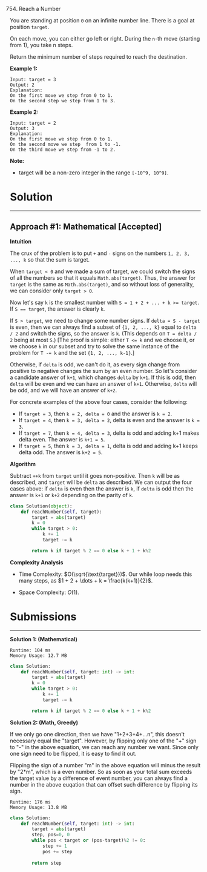 754. Reach a Number

You are standing at position `0` on an infinite number line. There is a goal at position `target`.

On each move, you can either go left or right. During the `n`-th move (starting from 1), you take n steps.

Return the minimum number of steps required to reach the destination.

**Example 1:**
```
Input: target = 3
Output: 2
Explanation:
On the first move we step from 0 to 1.
On the second step we step from 1 to 3.
```

**Example 2:**
```
Input: target = 2
Output: 3
Explanation:
On the first move we step from 0 to 1.
On the second move we step  from 1 to -1.
On the third move we step from -1 to 2.
```

**Note:**

* target will be a non-zero integer in the range `[-10^9, 10^9]`.

# Solution
---
## Approach #1: Mathematical [Accepted]
**Intuition**

The crux of the problem is to put `+` and `-` signs on the numbers `1, 2, 3, ..., k` so that the sum is target.

When `target < 0` and we made a sum of target, we could switch the signs of all the numbers so that it equals `Math.abs(target)`. Thus, the answer for `target` is the same as `Math.abs(target)`, and so without loss of generality, we can consider only `target > 0`.

Now let's say `k` is the smallest number with `S = 1 + 2 + ... + k >= target`. If `S == target`, the answer is clearly `k`.

If `S > target`, we need to change some number signs. If `delta = S - target` is even, then we can always find a subset of `{1, 2, ..., k}` equal to `delta / 2` and switch the signs, so the answer is `k`. (This depends on `T = delta / 2` being at most `S`.) [The proof is simple: either `T <= k` and we choose it, or we choose `k` in our subset and try to solve the same instance of the problem for `T -= k` and the set `{1, 2, ..., k-1}`.]

Otherwise, if `delta` is odd, we can't do it, as every sign change from positive to negative changes the sum by an even number. So let's consider a candidate answer of `k+1`, which changes `delta` by `k+1`. If this is odd, then `delta` will be even and we can have an answer of `k+1`. Otherwise, `delta` will be odd, and we will have an answer of `k+2`.

For concrete examples of the above four cases, consider the following:

* If `target = 3`, then `k = 2, delta = 0` and the answer is `k = 2`.
* If `target = 4`, then `k = 3, delta = 2`, delta is even and the answer is `k = 3`.
* If `target = 7`, then `k = 4, delta = 3`, delta is odd and adding k+1 makes delta even. The answer is `k+1 = 5`.
* If `target = 5`, then `k = 3, delta = 1`, delta is odd and adding k+1 keeps delta odd. The answer is `k+2 = 5`.

**Algorithm**

Subtract `++k` from `target` until it goes non-positive. Then `k` will be as described, and `target` will be `delta` as described. We can output the four cases above: if `delta` is even then the answer is `k`, if `delta` is odd then the answer is `k+1` or `k+2` depending on the parity of `k`.

```python
class Solution(object):
    def reachNumber(self, target):
        target = abs(target)
        k = 0
        while target > 0:
            k += 1
            target -= k

        return k if target % 2 == 0 else k + 1 + k%2
```

**Complexity Analysis**

* Time Complexity: $O(\sqrt{\text{target}})$. Our while loop needs this many steps, as $1 + 2 + \dots + k = \frac{k(k+1)}{2}$.

* Space Complexity: $O(1)$.

# Submissions
---
**Solution 1: (Mathematical)**
```
Runtime: 104 ms
Memory Usage: 12.7 MB
```
```python
class Solution:
    def reachNumber(self, target: int) -> int:
        target = abs(target)
        k = 0
        while target > 0:
            k += 1
            target -= k

        return k if target % 2 == 0 else k + 1 + k%2
```

**Solution 2: (Math, Greedy)**

If we only go one direction, then we have "1+2+3+4+...n", this doesn't necessary equal the "target".
However, by flipping only one of the "+" sign to "-" in the above equation, we can reach any number we want. Since only one sign need to be flipped, it is easy to find it out.

Flipping the sign of a number "m" in the above equation will minus the result by "2*m", which is a even number. So as soon as your total sum exceeds the target value by a difference of event number, you can always find a number in the above euqation that can offset such difference by flipping its sign.

```
Runtime: 176 ms
Memory Usage: 13.8 MB
```
```python
class Solution:
    def reachNumber(self, target: int) -> int:
        target = abs(target)
        step, pos=0, 0
        while pos < target or (pos-target)%2 != 0:
            step += 1
            pos += step
            
        return step
```